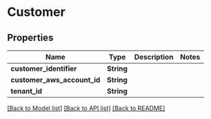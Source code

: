 # Customer

## Properties

Name | Type | Description | Notes
------------ | ------------- | ------------- | -------------
**customer_identifier** | **String** |  | 
**customer_aws_account_id** | **String** |  | 
**tenant_id** | **String** |  | 

[[Back to Model list]](../README.md#documentation-for-models) [[Back to API list]](../README.md#documentation-for-api-endpoints) [[Back to README]](../README.md)


